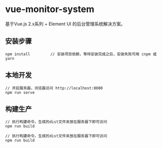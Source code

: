 # vue-monitor-system #
基于Vue.js 2.x系列 + Element UI 的后台管理系统解决方案。

## 安装步骤 ##
	npm install         // 安装项目依赖，等待安装完成之后，安装失败可用 cnpm 或 yarn

## 本地开发 ##

    // 开启服务器，浏览器访问 http://localhost:8080
    npm run serve

## 构建生产 ##

    // 执行构建命令，生成的dist文件夹放在服务器下即可访问
    npm run build

    // 执行构建命令，生成的dist文件夹放在服务器下即可访问
    npm run build
